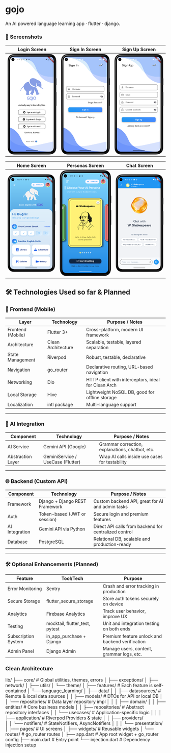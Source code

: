 # gojo
An AI powered language learning app · flutter · django.

### 📸 Screenshots

| Login Screen | Sign In Screen | Sign Up Screen | 
| ----------- | ----------- | --------------- |
| ![Login Screen](https://github.com/bugrahankaramollaoglu/gojo/blob/main/readme_files/login_screen.png) | ![Sign In Screen](https://github.com/bugrahankaramollaoglu/gojo/blob/main/readme_files/signin_screen.png) | ![Sign Up Screen](https://github.com/bugrahankaramollaoglu/gojo/blob/main/readme_files/signup_screen.png) |

| Home Screen | Personas Screen | Chat Screen | 
| ----------- | ---------------- | ----------- |
| ![Home Screen](https://github.com/bugrahankaramollaoglu/gojo/blob/main/readme_files/home_screen.png) | ![Personas Screen](https://github.com/bugrahankaramollaoglu/gojo/blob/main/readme_files/personas_screen.png) | ![Chat Screen](https://github.com/bugrahankaramollaoglu/gojo/blob/main/readme_files/chat_screen.png) |


## 🛠 Technologies Used so far & Planned

### 🧱 Frontend (Mobile)

| Layer                | Technology                     | Purpose / Notes                                     |
|---------------------|---------------------------------|-----------------------------------------------------|
| Frontend (Mobile)   | Flutter 3+                      | Cross-platform, modern UI framework                 |
| Architecture        | Clean Architecture 	        | Scalable, testable, layered separation              |
| State Management    | Riverpod                        | Robust, testable, declarative                       |
| Navigation          | go_router                       | Declarative routing, URL-based navigation           |
| Networking          | Dio                             | HTTP client with interceptors, ideal for Clean Arch |
| Local Storage       | Hive                            | Lightweight NoSQL DB, good for offline storage      |
| Localization        | intl package                    | Multi-language support                              |

---

### 🧠 AI Integration

| Component           | Technology                      | Purpose / Notes                                     |
|---------------------|----------------------------------|-----------------------------------------------------|
| AI Service          | Gemini API (Google)             | Grammar correction, explanations, chatbot, etc.     |
| Abstraction Layer   | GeminiService / UseCase (Flutter)| Wrap AI calls inside use cases for testability      |

---

### 🌐 Backend (Custom API)

| Component           | Technology                      | Purpose / Notes                                     |
|---------------------|----------------------------------|-----------------------------------------------------|
| Framework           | Django + Django REST Framework  | Custom backend API, great for AI and admin tasks    |
| Auth                | Token-based (JWT or session)    | Secure login and premium features                   |
| AI Integration      | Gemini API via Python           | Direct API calls from backend for centralized control |
| Database            | PostgreSQL                      | Relational DB, scalable and production-ready        |

---

### 🛠 Optional Enhancements (Planned)

| Feature             | Tool/Tech                       | Purpose                                              |
|---------------------|----------------------------------|------------------------------------------------------|
| Error Monitoring    | Sentry                          | Crash and error tracking in production              |
| Secure Storage      | flutter_secure_storage          | Store auth tokens securely on device                 |
| Analytics           | Firebase Analytics              | Track user behavior, improve UX                      |
| Testing             | mocktail, flutter_test, pytest  | Unit and integration testing on both ends            |
| Subscription System | in_app_purchase + Django        | Premium feature unlock and backend verification      |
| Admin Panel         | Django Admin                    | Manage users, content, grammar logs, etc.            |

### Clean Architecture 

lib/
├── core/                      # Global utilities, themes, errors
│   ├── exceptions/
│   ├── network/
│   ├── utils/
│   └── theme/
│
├── features/                  # Each feature is self-contained
│   └── language_learning/
│       ├── data/
│       │   ├── datasources/   # Remote & local data sources
│       │   ├── models/        # DTOs for API or local DB
│       │   └── repositories/  # Data layer repository impl
│       │
│       ├── domain/
│       │   ├── entities/      # Core business models
│       │   ├── repositories/  # Abstract repository interfaces
│       │   └── usecases/      # Application-specific logic
│       │
│       ├── application/       # Riverpod Providers & state
│       │   ├── providers/     
│       │   └── notifiers/     # StateNotifiers, AsyncNotifiers
│       │
│       └── presentation/      
│           ├── pages/         # UI screens
│           ├── widgets/       # Reusable widgets
│           └── routes/        # go_router routes
│
├── app.dart                   # App root widget + go_router config
├── main.dart                  # Entry point
└── injection.dart             # Dependency injection setup

